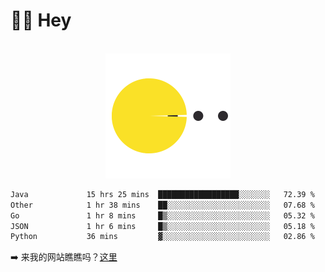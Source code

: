 
# 👋🏻 Hey
<div align="center">
	<br>
	<img src="https://raw.githubusercontent.com/Aniket965/Aniket965/master/pacman.svg?sanitize=true" width="200" height="200">
	<br>
</div>

<!--START_SECTION:waka-->

```txt
Java             15 hrs 25 mins  ██████████████████░░░░░░░   72.39 %
Other            1 hr 38 mins    ██░░░░░░░░░░░░░░░░░░░░░░░   07.68 %
Go               1 hr 8 mins     █▒░░░░░░░░░░░░░░░░░░░░░░░   05.32 %
JSON             1 hr 6 mins     █▒░░░░░░░░░░░░░░░░░░░░░░░   05.18 %
Python           36 mins         ▓░░░░░░░░░░░░░░░░░░░░░░░░   02.86 %
```

<!--END_SECTION:waka-->

 ➡️  来我的网站瞧瞧吗？[这里](https://www.shaolongfei.com)
